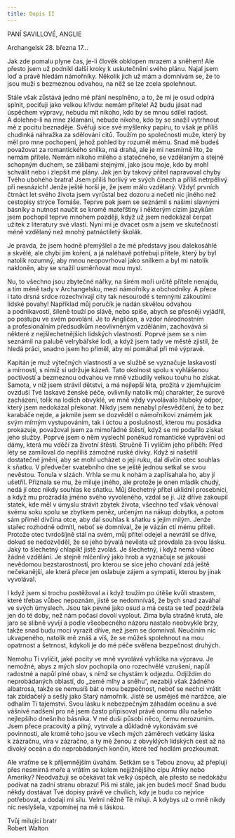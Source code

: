 ```yaml
---
title: Dopis II
---
```


PANÍ SAVILLOVÉ, ANGLIE

Archangelsk 28. března 17…

Jak zde pomalu plyne čas, je-li člověk obklopen mrazem a sněhem! Ale přesto jsem už podnikl další kroky k uskutečnění svého plánu. Najal jsem loď a právě hledám námořníky. Několik jich už mám a domnívám se, že to jsou muži s bezmeznou odvahou, na něž se lze zcela spolehnout.

Stále však zůstává jedno mé přání nesplněno, a to, že mi je osud odpírá splnit, pociťuji jako velkou křivdu: nemám přítele! Až budu jásat nad úspěchem výpravy, nebudu mít nikoho, kdo by se mnou sdílel radost. A dolehne-li na mne zklamání, nebude nikoho, kdo by se snažil vytrhnout mě z pocitu beznaděje. Svěřuji sice své myšlenky papíru, to však je příliš chudinká náhražka za sdělování citů. Toužím po společnosti muže, který by měl pro mne pochopení, jehož pohled by rozuměl mému. Snad mě budeš považovat za romantického snílka, má drahá, ale je mi nesmírně líto, že nemám přítele. Nemám nikoho milého a statečného, se vzdělaným a stejně schopným duchem, se zálibami stejnými, jako jsou moje, kdo by mohl schválit nebo i zlepšit mé plány. Jak jen by takový přítel napravoval chyby Tvého ubohého bratra! Jsem příliš horlivý ve svých činech a příliš netrpělivý při nesnázích! Jenže ještě horší je, že jsem málo vzdělaný. Vždyť prvních čtrnáct let svého života jsem vyrůstal bez dozoru a nečetl nic jiného než cestopisy strýce Tomáše. Teprve pak jsem se seznámil s našimi slavnými básníky a nutnost naučit se kromě mateřštiny i některým cizím jazykům jsem pochopil teprve mnohem později, když už jsem nedokázal čerpat užitek z literatury své vlasti. Nyní mi je dvacet osm a jsem ve skutečnosti méně vzdělaný než mnohý patnáctiletý školák.

Je pravda, že jsem hodně přemýšlel a že mé představy jsou dalekosáhlé a skvělé, ale chybí jim koření, a já naléhavě potřebuji přítele, který by byl natolik rozumný, aby mnou neopovrhoval jako snílkem a byl mi natolik nakloněn, aby se snažil usměrňovat mou mysl.

Nu, to všechno jsou zbytečné nářky, na širém moři určitě přítele nenajdu, a tím méně tady v Archangelsku, mezi námořníky a obchodníky. A přece i tato drsná srdce rozechvívají city tak nesourodé s temnými zákoutími lidské povahy! Například můj poručík je nadán skvělou odvahou a podnikavostí, šíleně touží po slávě, nebo spíše, abych se přesněji vyjádřil, po postupu ve svém povolání. Je to Angličan, a vzdor národnostním a profesionálním předsudkům neovlivněným vzděláním, zachovává si některé z nejšlechetnějších lidských vlastností. Poprvé jsem se s ním seznámil na palubě velrybářské lodi, a když jsem tady ve městě zjistil, že hledá práci, snadno jsem ho přiměl, aby mi pomáhal při mé výpravě.

Kapitán je muž výtečných vlastností a ve službě se vyznačuje laskavostí a mírností, s nimiž si udržuje kázeň. Tato okolnost spolu s vyhlášenou poctivostí a bezmeznou odvahou ve mně vzbudily velkou touhu ho získat. Samota, v níž jsem strávil dětství, a má nejlepší léta, prožitá v zjemňujícím ovzduší Tvé laskavé ženské péče, ovlivnily natolik můj charakter, že surové zacházení, tolik na lodích obvyklé, ve mně vždy vyvolávalo hluboký odpor, který jsem nedokázal překonat. Nikdy jsem nenabyl přesvědčení, že to bez karabáče nejde, a jakmile jsem se dozvěděl o námořníkovi známém jak svým mírným vystupováním, tak i úctou a poslušností, kterou mu posádka prokazuje, považoval jsem za mimořádné štěstí, když se mi podařilo získat jeho služby. Poprvé jsem o něm vyslechl poněkud romantické vyprávění od dámy, která mu vděčí za životní štěstí. Stručně Ti vylíčím jeho příběh: Před léty se zamiloval do nepříliš zámožné ruské dívky. Když si našetřil dostatečné jmění, aby se mohl ucházet o její ruku, dal dívčin otec souhlas k sňatku. V předvečer svatebního dne se ještě jednou setkal se svou nevěstou. Tonula v slzách. Vrhla se mu k nohám a zapřísahala ho, aby jí ušetřil. Přiznala se mu, že miluje jiného, ale protože je onen mladík chudý, nedá jí otec nikdy souhlas ke sňatku. Můj šlechetný přítel uklidnil prosebnici, a když mu prozradila jméno svého vyvoleného, vzdal se jí. Již dříve zakoupil statek, kde měl v úmyslu strávit zbytek života, všechno teď však věnoval svému soku spolu se zbytkem peněz, určeným na nákup dobytka, a potom sám přiměl dívčina otce, aby dal souhlas k sňatku s jejím milým. Jenže stařec rozhodně odmítl, neboť se domníval, že je vázán ctí mému příteli. Protože otec tvrdošíjně stál na svém, můj přítel odejel a nevrátil se dříve, dokud se nedozvěděl, že se jeho bývalá nevěsta už provdala za svou lásku. Jaký to šlechetný chlapík! jistě zvoláš. Je šlechetný, i když nemá vůbec žádné vzdělání. Je stejně mlčenlivý jako hrob a vyznačuje se jakousi nevědomou bezstarostností, pro kterou se sice jeho chování zdá ještě nečekanější, ale která přece jen oslabuje zájem a sympatii, kterou by jinak vyvolával.

I když jsem si trochu postěžoval a i když toužím po útěše kvůli strastem, které třebas vůbec nepoznám, jistě se nedomníváš, že bych snad zaváhal ve svých úmyslech. Jsou tak pevné jako osud a má cesta se teď pozdržela jen do té doby, než nám počasí dovolí vyplout. Zima byla strašně krutá, ale jaro se slibně vyvíjí a podle všeobecného názoru nastalo neobvykle brzy, takže snad budu moci vyrazit dříve, než jsem se domníval. Neučiním nic ukvapeného, natolik mě znáš a víš, že se můžeš spolehnout na mou opatrnost a šetrnost, kdykoli je do mé péče svěřena bezpečnost druhých.

Nemohu Ti vylíčit, jaké pocity ve mně vyvolává vyhlídka na výpravu. Je nemožné, abys z mých slov pochopila ono rozechvělé vzrušení, napůl radostné a napůl plné obav, s nímž se chystám k odjezdu. Odjíždím do neprobádaných oblastí, do „země mlhy a sněhu“, nezabiji však žádného albatrosa, takže se nemusíš bát o mou bezpečnost, neboť se nechci vrátit tak zbídačelý a sešlý jako Starý námořník. Jistě se usměješ mé narážce, ale odhalím Ti tajemství. Svou lásku k nebezpečným záhadám oceánu a své vášnivé nadšení pro ně jsem často připisoval právě onomu dílu našeho nejlepšího dnešního básníka. V mé duši působí něco, čemu nerozumím. Jsem přece pracovitý a pilný, vytrvale a důkladně vykonávám své povinnosti, ale kromě toho jsou ve všech mých záměrech vetkány láska k zázračnu, víra v zázračno, a ty mě ženou z obvyklých lidských cest až na divoký oceán a do neprobádaných končin, které teď hodlám prozkoumat.

Ale vraťme se k příjemnějším úvahám. Setkám se s Tebou znovu, až přepluji přes nesmírná moře a vrátím se kolem nejjižnějšího cípu Afriky nebo Ameriky? Neodvažuji se očekávat tak velký úspěch, ale přesto se nedokážu podívat na zadní stranu obrazu! Piš mi stále, jak jen budeš moci! Snad budu někdy dostávat Tvé dopisy právě ve chvílích, kdy je budu co nejvíce potřebovat, a dodají mi sílu. Velmi něžně Tě miluji. A kdybys už o mně nikdy nic neslyšela, vzpomínej na mě s láskou.

Tvůj milující bratr  
Robert Walton
